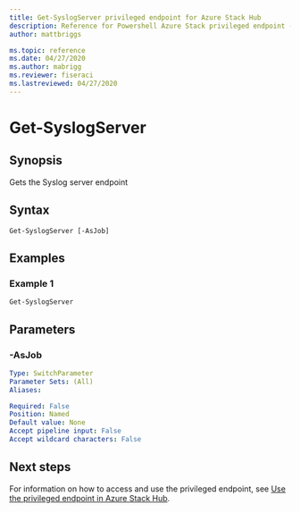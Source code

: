 ```yaml
---
title: Get-SyslogServer privileged endpoint for Azure Stack Hub
description: Reference for Powershell Azure Stack privileged endpoint - Get-SyslogServer
author: mattbriggs

ms.topic: reference
ms.date: 04/27/2020
ms.author: mabrigg
ms.reviewer: fiseraci
ms.lastreviewed: 04/27/2020
---
```


# Get-SyslogServer

## Synopsis
Gets the Syslog server endpoint

## Syntax

```
Get-SyslogServer [-AsJob]
```

## Examples

### Example 1
```
Get-SyslogServer
```

## Parameters

### -AsJob


```yaml
Type: SwitchParameter
Parameter Sets: (All)
Aliases:

Required: False
Position: Named
Default value: None
Accept pipeline input: False
Accept wildcard characters: False
```

## Next steps

For information on how to access and use the privileged endpoint, see [Use the privileged endpoint in Azure Stack Hub](https://docs.microsoft.com/azure-stack/operator/azure-stack-monitor-update).